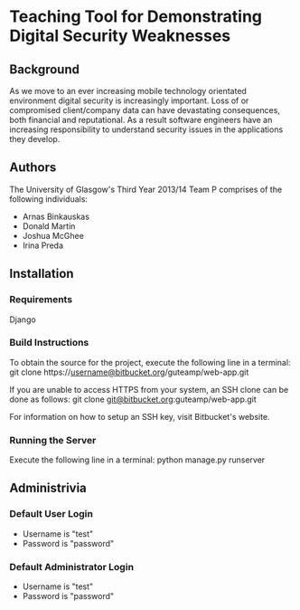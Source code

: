 # Teaching Tool for Demonstrating Digital Security Weaknesses
## Background
As we move to an ever increasing mobile technology orientated environment digital security is increasingly important. Loss of or compromised client/company data can have devastating consequences, both financial and reputational. As a result software engineers have an increasing responsibility to understand security issues in the applications they develop.

## Authors
The University of Glasgow's Third Year 2013/14 Team P comprises of the following individuals:

* Arnas Binkauskas
* Donald Martin
* Joshua McGhee
* Irina Preda

## Installation
### Requirements
Django

### Build Instructions
To obtain the source for the project, execute the following line in a terminal:
	git clone https://username@bitbucket.org/guteamp/web-app.git

If you are unable to access HTTPS from your system, an SSH clone can be done as follows:
	git clone git@bitbucket.org:guteamp/web-app.git

For information on how to setup an SSH key, visit Bitbucket's website.

### Running the Server
Execute the following line in a terminal:
    python manage.py runserver

## Administrivia
### Default User Login
* Username is "test"
* Password is "password"

### Default Administrator Login
* Username is "test"
* Password is "password"
